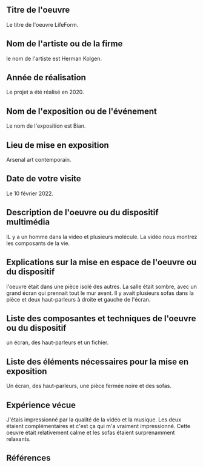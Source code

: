 ## Titre de l'oeuvre

Le titre de l'oeuvre LifeForm.

## Nom de l'artiste ou de la firme

le nom de l'artiste est Herman Kolgen.

## Année de réalisation

Le projet a été réalisé en 2020.

## Nom de l'exposition ou de l'événement

Le nom de l'exposition est Bian.

## Lieu de mise en exposition

Arsenal art contemporain.

## Date de votre visite

Le 10 février 2022.

## Description de l'oeuvre ou du dispositif multimédia

IL y a un homme dans la video et plusieurs molécule. La vidéo nous montrez les composants de la vie.

## Explications sur la mise en espace de l'oeuvre ou du dispositif

l'oeuvre était dans une pièce isolé des autres. La salle était sombre, avec un grand écran qui prennait tout le mur avant. Il y avait plusieurs sofas dans la pièce et deux haut-parleurs à droite et gauche de l'écran.

## Liste des composantes et techniques de l'oeuvre ou du dispositif

un écran, des haut-parleurs et un fichier.

## Liste des éléments nécessaires pour la mise en exposition

Un écran, des haut-parleurs, une pièce fermée noire et des sofas.

## Expérience vécue

J'étais impressionné par la qualité de la vidéo et la musique. Les deux étaient complémentaires et c'est ça qui m'a vraiment impressionné. Cette oeuvre était relativement calme et les sofas étaient surprenamment relaxants.


## Références



